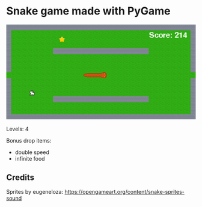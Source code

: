 # Snake game made with PyGame

![alt text](https://github.com/dimatrubca/multi-level-snake-game/blob/master/preview.png?raw=true)


Levels: 4

Bonus drop items:
- double speed
- infinite food

## Credits
Sprites by eugeneloza: https://opengameart.org/content/snake-sprites-sound
